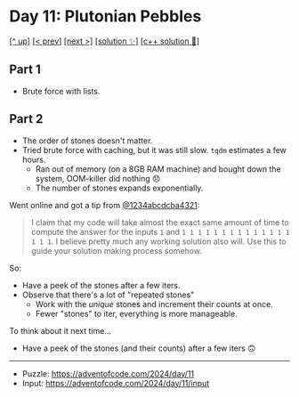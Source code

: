# Day 11: Plutonian Pebbles

[[^ up]](../../README.asciidoc) [[< prev]](../day-10/README.MD) [[next >]](../day-12/README.MD) [[solution ✨]](./solve.py)  [[c++ solution 🚀]](./solve.cpp)

<!-- article begin -->

## Part 1

- Brute force with lists.

## Part 2

- The order of stones doesn't matter.
- Tried brute force with caching, but it was still slow. `tqdm` estimates a few hours.
  - Ran out of memory (on a 8GB RAM machine) and bought down the system, OOM-killer did nothing 😞
  - The number of stones expands exponentially.

Went online and got a tip from [@1234abcdcba4321](https://www.reddit.com/r/adventofcode/comments/1hbwxrb/comment/m1jn1uj/):

> I claim that my code will take almost the exact same amount of time to compute the answer for the inputs `1` and `1 1 1 1 1 1 1 1 1 1 1 1 1 1 1 1 1`.
> I believe pretty much any working solution also will.
> Use this to guide your solution making process somehow.

So:

- Have a peek of the stones after a few iters.
- Observe that there's a lot of "repeated stones"
  - Work with the _unique_ stones and increment their counts at once.
  - Fewer "stones" to iter, everything is more manageable.

To think about it next time...

- Have a peek of the stones (and their counts) after a few iters 🙃

<!-- article end -->

---

* Puzzle: https://adventofcode.com/2024/day/11
* Input: https://adventofcode.com/2024/day/11/input
